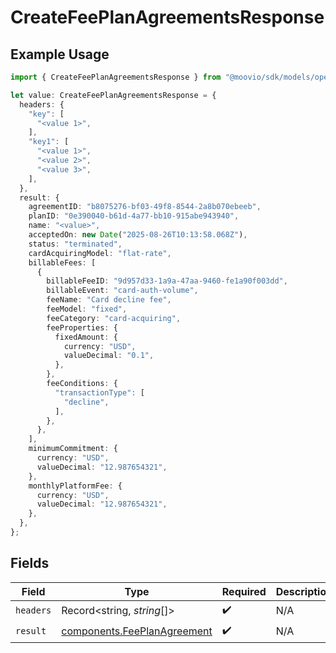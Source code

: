 # CreateFeePlanAgreementsResponse

## Example Usage

```typescript
import { CreateFeePlanAgreementsResponse } from "@moovio/sdk/models/operations";

let value: CreateFeePlanAgreementsResponse = {
  headers: {
    "key": [
      "<value 1>",
    ],
    "key1": [
      "<value 1>",
      "<value 2>",
      "<value 3>",
    ],
  },
  result: {
    agreementID: "b8075276-bf03-49f8-8544-2a8b070ebeeb",
    planID: "0e390040-b61d-4a77-bb10-915abe943940",
    name: "<value>",
    acceptedOn: new Date("2025-08-26T10:13:58.068Z"),
    status: "terminated",
    cardAcquiringModel: "flat-rate",
    billableFees: [
      {
        billableFeeID: "9d957d33-1a9a-47aa-9460-fe1a90f003dd",
        billableEvent: "card-auth-volume",
        feeName: "Card decline fee",
        feeModel: "fixed",
        feeCategory: "card-acquiring",
        feeProperties: {
          fixedAmount: {
            currency: "USD",
            valueDecimal: "0.1",
          },
        },
        feeConditions: {
          "transactionType": [
            "decline",
          ],
        },
      },
    ],
    minimumCommitment: {
      currency: "USD",
      valueDecimal: "12.987654321",
    },
    monthlyPlatformFee: {
      currency: "USD",
      valueDecimal: "12.987654321",
    },
  },
};
```

## Fields

| Field                                                                      | Type                                                                       | Required                                                                   | Description                                                                |
| -------------------------------------------------------------------------- | -------------------------------------------------------------------------- | -------------------------------------------------------------------------- | -------------------------------------------------------------------------- |
| `headers`                                                                  | Record<string, *string*[]>                                                 | :heavy_check_mark:                                                         | N/A                                                                        |
| `result`                                                                   | [components.FeePlanAgreement](../../models/components/feeplanagreement.md) | :heavy_check_mark:                                                         | N/A                                                                        |